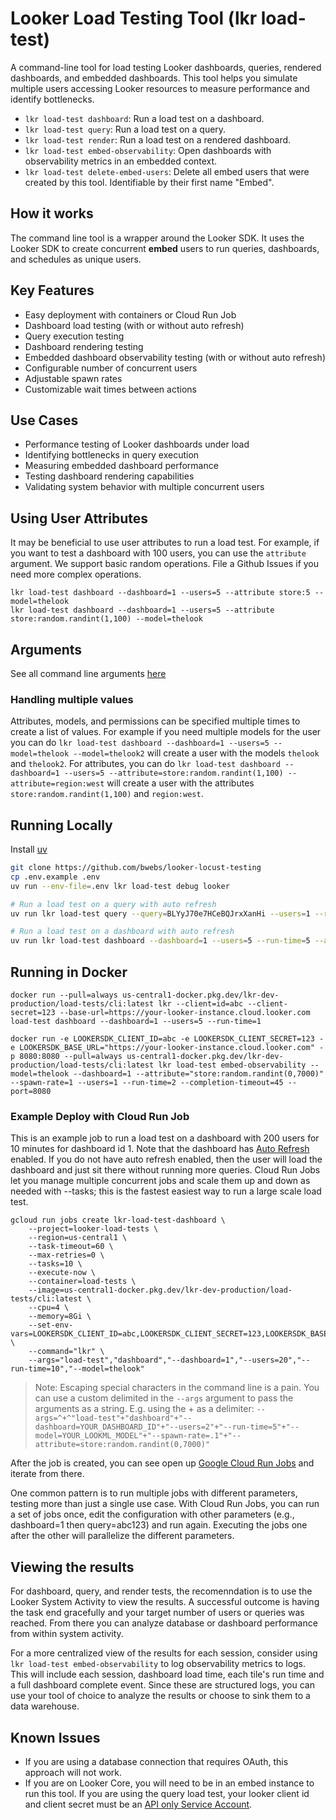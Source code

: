 # Looker Load Testing Tool (lkr load-test)

A command-line tool for load testing Looker dashboards, queries, rendered dashboards, and embedded dashboards. This tool helps you simulate multiple users accessing Looker resources to measure performance and identify bottlenecks.


- `lkr load-test dashboard`: Run a load test on a dashboard.
- `lkr load-test query`: Run a load test on a query.
- `lkr load-test render`: Run a load test on a rendered dashboard.
- `lkr load-test embed-observability`: Open dashboards with observability metrics in an embedded context.
- `lkr load-test delete-embed-users`: Delete all embed users that were created by this tool. Identifiable by their first name "Embed".

## How it works
The command line tool is a wrapper around the Looker SDK. It uses the Looker SDK to create concurrent **embed** users to run queries, dashboards, and schedules as unique users.

## Key Features

  - Easy deployment with containers or Cloud Run Job
  - Dashboard load testing (with or without auto refresh)
  - Query execution testing
  - Dashboard rendering testing
  - Embedded dashboard observability testing (with or without auto refresh)
  - Configurable number of concurrent users
  - Adjustable spawn rates
  - Customizable wait times between actions

## Use Cases

- Performance testing of Looker dashboards under load
- Identifying bottlenecks in query execution
- Measuring embedded dashboard performance
- Testing dashboard rendering capabilities
- Validating system behavior with multiple concurrent users

## Using User Attributes
It may be beneficial to use user attributes to run a load test.  For example, if you want to test a dashboard with 100 users, you can use the `attribute` argument. We support basic random operations. File a Github Issues if you need more complex operations.

```
lkr load-test dashboard --dashboard=1 --users=5 --attribute store:5 --model=thelook
lkr load-test dashboard --dashboard=1 --users=5 --attribute store:random.randint(1,100) --model=thelook
```


## Arguments

See all command line arguments [here](./lkr.md)

### Handling multiple values
Attributes, models, and permissions can be specified multiple times to create a list of values. For example if you need multiple models for the user you can do `lkr load-test dashboard --dashboard=1 --users=5 --model=thelook --model=thelook2` will create a user with the models `thelook` and `thelook2`. For attributes, you can do `lkr load-test dashboard --dashboard=1 --users=5 --attribute=store:random.randint(1,100) --attribute=region:west` will create a user with the attributes `store:random.randint(1,100)` and `region:west`.


## Running Locally

Install [uv](https://docs.astral.sh/uv/)

```sh
git clone https://github.com/bwebs/looker-locust-testing
cp .env.example .env
uv run --env-file=.env lkr load-test debug looker

# Run a load test on a query with auto refresh
uv run lkr load-test query --query=BLYyJ70e7HCeBQJrxXanHi --users=1 --run-time=5 --model=thelook --attribute "store:random.randint(1,7000)" --query-async

# Run a load test on a dashboard with auto refresh
uv run lkr load-test dashboard --dashboard=1 --users=5 --run-time=5 --attribute "store:random.randint(1,7000)" --model=thelook
```

## Running in Docker


```
docker run --pull=always us-central1-docker.pkg.dev/lkr-dev-production/load-tests/cli:latest lkr --client=id=abc --client-secret=123 --base-url=https://your-looker-instance.cloud.looker.com load-test dashboard --dashboard=1 --users=5 --run-time=1

docker run -e LOOKERSDK_CLIENT_ID=abc -e LOOKERSDK_CLIENT_SECRET=123 -e LOOKERSDK_BASE_URL="https://your-looker-instance.cloud.looker.com" -p 8080:8080 --pull=always us-central1-docker.pkg.dev/lkr-dev-production/load-tests/cli:latest lkr load-test embed-observability --model=thelook --dashboard=1 --attribute="store:random.randint(0,7000)" --spawn-rate=1 --users=1 --run-time=2 --completion-timeout=45 --port=8080
```

### Example Deploy with Cloud Run Job

This is an example job to run a load test on a dashboard with 200 users for 10 minutes for dashboard id 1.  Note that the dashboard has [Auto Refresh](https://cloud.google.com/looker/docs/editing-user-defined-dashboards#autorefresh) enabled. If you do not have auto refresh enabled, then the user will load the dashboard and just sit there without running more queries. Cloud Run Jobs let you manage multiple concurrent jobs and scale them up and down as needed with --tasks; this is the fastest easiest way to run a large scale load test.

```
gcloud run jobs create lkr-load-test-dashboard \
    --project=looker-load-tests \
    --region=us-central1 \
    --task-timeout=60 \
    --max-retries=0 \
    --tasks=10 \
    --execute-now \
    --container=load-tests \
    --image=us-central1-docker.pkg.dev/lkr-dev-production/load-tests/cli:latest \
    --cpu=4 \
    --memory=8Gi \
    --set-env-vars=LOOKERSDK_CLIENT_ID=abc,LOOKERSDK_CLIENT_SECRET=123,LOOKERSDK_BASE_URL=https://yourinstance.cloud.looker.com \
    --command="lkr" \
    --args="load-test","dashboard","--dashboard=1","--users=20","--run-time=10","--model=thelook" 
```

> Note: Escaping special characters in the command line is a pain.  You can use a custom delimited in the `--args` argument to pass the arguments as a string. E.g. using the + as a delimiter: `--args=^+^"load-test"+"dashboard"+"--dashboard=YOUR_DASHBOARD_ID"+"--users=2"+"--run-time=5"+"--model=YOUR_LOOKML_MODEL"+"--spawn-rate=.1"+"--attribute=store:random.randint(0,7000)"`

After the job is created, you can see open up [Google Cloud Run Jobs](https://console.cloud.google.com/run/jobs) and iterate from there.

One common pattern is to run multiple jobs with different parameters, testing more than just a single use case. With Cloud Run Jobs, you can run a set of jobs once, edit the configuration with other parameters (e.g., dashboard=1 then query=abc123) and run again. Executing the jobs one after the other will parallelize the different parameters.

## Viewing the results

For dashboard, query, and render tests, the recomenndation is to use the Looker System Activity to view the results. A successful outcome is having the task end gracefully and your target number of users or queries was reached. From there you can analyze database or dashboard performance from within system activity. 

For a more centralized view of the results for each session, consider using `lkr load-test embed-observability` to log observability metrics to logs. This will include each session, dashboard load time, each tile's run time and a full dashboard complete event. Since these are structured logs, you can use your tool of choice to analyze the results or choose to sink them to a data warehouse.

## Known Issues
- If you are using a database connection that requires OAuth, this approach will not work.
- If you are on Looker Core, you will need to be in an embed instance to run this tool. If you are using the query load test, your looker client id and client secret must be an [API only Service Account](https://cloud.google.com/looker/docs/looker-core-user-management#creating_an_api-only_service_account).

